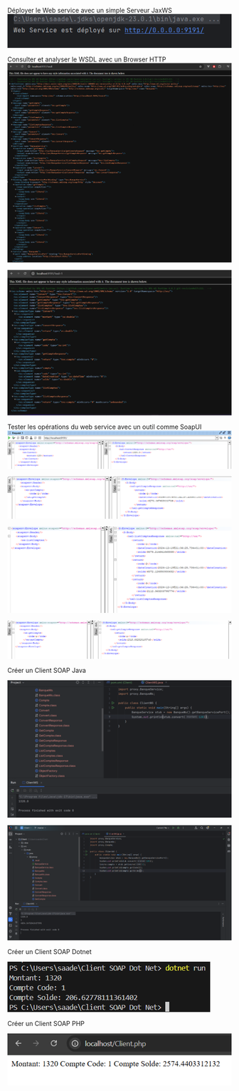 Déployer le Web service avec un simple Serveur JaxWS
![1](images/1.png)

Consulter et analyser le WSDL avec un Browser HTTP
![2](images/2.png)

![3](images/3.png)

Tester les opérations du web service avec un outil comme SoapUI
![5](images/5.png)

![6](images/6.png)

![7](images/7.png)

![8](images/8.png)

Créer un Client SOAP Java

![9](images/9.png)

![10](images/10.png)

Créer un Client SOAP Dotnet

![11](images/11.png)

Créer un Client SOAP PHP

![12](images/12.png)
